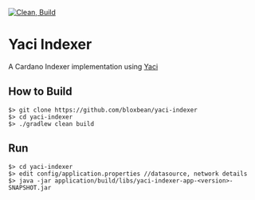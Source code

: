 [![Clean, Build](https://github.com/bloxbean/yaci-indexer/actions/workflows/build.yml/badge.svg)](https://github.com/bloxbean/yaci-indexer/actions/workflows/build.yml)

# Yaci Indexer

A Cardano Indexer implementation using [Yaci](https://github.com/bloxbean/yaci)

## How to Build

```
$> git clone https://github.com/bloxbean/yaci-indexer
$> cd yaci-indexer
$> ./gradlew clean build
```

## Run

```
$> cd yaci-indexer
$> edit config/application.properties //datasource, network details
$> java -jar application/build/libs/yaci-indexer-app-<version>-SNAPSHOT.jar 
```
